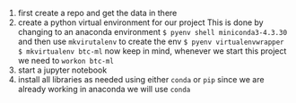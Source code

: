 1. first create a repo and get the data in there
2. create a python virtual environment for our project
    This is done by changing to an anaconda environment `$ pyenv shell miniconda3-4.3.30`
    and then use `mkvirutalenv` to create the env
    `$ pyenv virtualenvwrapper`
    `$ mkvirtualenv btc-ml`
    now keep in mind, whenever we start this project we need to `workon btc-ml`
3. start a jupyter notebook
4. install all libraries as needed using either `conda` or `pip`
    since we are already working in anaconda we will use `conda`
